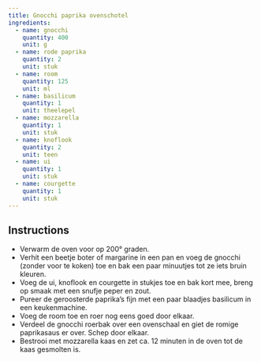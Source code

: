 ```yaml
---
title: Gnocchi paprika ovenschotel
ingredients:
  - name: gnocchi
    quantity: 400
    unit: g
  - name: rode paprika
    quantity: 2
    unit: stuk
  - name: room
    quantity: 125
    unit: ml
  - name: basilicum
    quantity: 1
    unit: theelepel
  - name: mozzarella
    quantity: 1
    unit: stuk
  - name: knoflook
    quantity: 2
    unit: teen
  - name: ui
    quantity: 1
    unit: stuk
  - name: courgette
    quantity: 1
    unit: stuk
---
```


<Recipe />

## Instructions
  - Verwarm de oven voor op 200° graden.
  - Verhit een beetje boter of margarine in een pan en voeg de gnocchi (zonder voor te koken) toe en bak een paar minuutjes tot ze iets bruin kleuren.
  - Voeg de ui, knoflook en courgette in stukjes toe en bak kort mee, breng op smaak met een snufje peper en zout.
  - Pureer de geroosterde paprika’s fijn met een paar blaadjes basilicum in een keukenmachine. 
  - Voeg de room toe en roer nog eens goed door elkaar.
  - Verdeel de gnocchi roerbak over een ovenschaal en giet de romige paprikasaus er over. Schep door elkaar.
  - Bestrooi met mozzarella kaas en zet ca. 12 minuten in de oven tot de kaas gesmolten is.